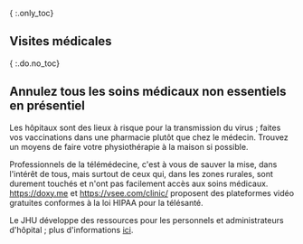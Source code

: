 { :.only_toc}
## Visites médicales

{ :.do.no_toc}
## Annulez tous les soins médicaux non essentiels en présentiel 

Les hôpitaux sont des lieux à risque pour la transmission du virus ; faites vos vaccinations dans une pharmacie plutôt que chez le médecin. Trouvez un moyens de faire votre physiothérapie à la maison si possible.

Professionnels de la télémédecine, c'est à vous de sauver la mise, dans l'intérêt de tous, mais surtout de ceux qui, dans les zones rurales, sont durement touchés et n'ont pas facilement accès aux soins médicaux. https://doxy.me et https://vsee.com/clinic/ proposent des plateformes vidéo gratuites conformes à la loi HIPAA pour la télésanté.

Le JHU développe des ressources pour les personnels et administrateurs d'hôpital ; plus d'informations [ici](https://www.cbsnews.com/news/coronavirus-containment-dr-jon-lapook-60-minutes-2020-03-08/).
